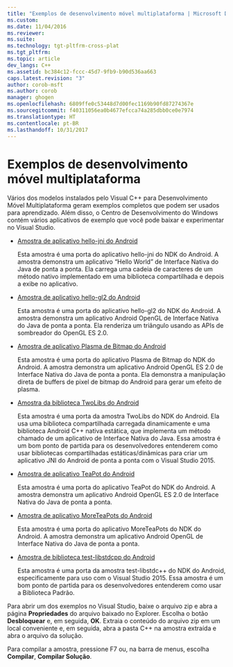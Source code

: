 ```yaml
---
title: "Exemplos de desenvolvimento móvel multiplataforma | Microsoft Docs"
ms.custom: 
ms.date: 11/04/2016
ms.reviewer: 
ms.suite: 
ms.technology: tgt-pltfrm-cross-plat
ms.tgt_pltfrm: 
ms.topic: article
dev_langs: C++
ms.assetid: bc384c12-fccc-45d7-9fb9-b90d536aa663
caps.latest.revision: "3"
author: corob-msft
ms.author: corob
manager: ghogen
ms.openlocfilehash: 6809ffe0c53448d7d00fec1169b90fd87274367e
ms.sourcegitcommit: f40311056ea0b4677efcca74a285dbb0ce0e7974
ms.translationtype: HT
ms.contentlocale: pt-BR
ms.lasthandoff: 10/31/2017
---
```

# <a name="cross-platform-mobile-development-examples"></a>Exemplos de desenvolvimento móvel multiplataforma
Vários dos modelos instalados pelo Visual C++ para Desenvolvimento Móvel Multiplataforma geram exemplos completos que podem ser usados para aprendizado. Além disso, o Centro de Desenvolvimento do Windows contém vários aplicativos de exemplo que você pode baixar e experimentar no Visual Studio.  
  
-   [Amostra de aplicativo hello-jni do Android](https://code.msdn.microsoft.com/hello-jni-Android-790ab73d)  
  
     Esta amostra é uma porta do aplicativo hello-jni do NDK do Android. A amostra demonstra um aplicativo “Hello World” de Interface Nativa do Java de ponta a ponta. Ela carrega uma cadeia de caracteres de um método nativo implementado em uma biblioteca compartilhada e depois a exibe no aplicativo.  
  
-   [Amostra de aplicativo hello-gl2 do Android](https://code.msdn.microsoft.com/hello-gl2-Android-3b61896c)  
  
     Esta amostra é uma porta do aplicativo hello-gl2 do NDK do Android. A amostra demonstra um aplicativo Android OpenGL de Interface Nativa do Java de ponta a ponta. Ela renderiza um triângulo usando as APIs de sombreador do OpenGL ES 2.0.  
  
-   [Amostra de aplicativo Plasma de Bitmap do Android](https://code.msdn.microsoft.com/Bitmap-Plasma-Android-77ae296a)  
  
     Esta amostra é uma porta do aplicativo Plasma de Bitmap do NDK do Android. A amostra demonstra um aplicativo Android OpenGL ES 2.0 de Interface Nativa do Java de ponta a ponta. Ela demonstra a manipulação direta de buffers de pixel de bitmap do Android para gerar um efeito de plasma.  
  
-   [Amostra da biblioteca TwoLibs do Android](https://code.msdn.microsoft.com/TwoLibs-Android-Library-6396e5c4)  
  
     Esta amostra é uma porta da amostra TwoLibs do NDK do Android. Ela usa uma biblioteca compartilhada carregada dinamicamente e uma biblioteca Android C++ nativa estática, que implementa um método chamado de um aplicativo de Interface Nativa do Java. Essa amostra é um bom ponto de partida para os desenvolvedores entenderem como usar bibliotecas compartilhadas estáticas/dinâmicas para criar um aplicativo JNI do Android de ponta a ponta com o Visual Studio 2015.  
  
-   [Amostra de aplicativo TeaPot do Android](https://code.msdn.microsoft.com/Tea-Pot-Android-Application-e7c05d73)  
  
     Esta amostra é uma porta do aplicativo TeaPot do NDK do Android. A amostra demonstra um aplicativo Android OpenGL ES 2.0 de Interface Nativa do Java de ponta a ponta.  
  
-   [Amostra de aplicativo MoreTeaPots do Android](https://code.msdn.microsoft.com/MoreTeaPots-Android-a9bd8549)  
  
     Esta amostra é uma porta do aplicativo MoreTeaPots do NDK do Android. A amostra demonstra um aplicativo Android OpenGL de Interface Nativa do Java de ponta a ponta.  
  
-   [Amostra de biblioteca test-libstdcpp do Android](https://code.msdn.microsoft.com/test-libstdcpp-Android-00b548f5)  
  
     Esta amostra é uma porta da amostra test-libstdc++ do NDK do Android, especificamente para uso com o Visual Studio 2015. Essa amostra é um bom ponto de partida para os desenvolvedores entenderem como usar a Biblioteca Padrão.  
  
 Para abrir um dos exemplos no Visual Studio, baixe o arquivo zip e abra a página **Propriedades** do arquivo baixado no Explorer. Escolha o botão **Desbloquear** e, em seguida, **OK**. Extraia o conteúdo do arquivo zip em um local conveniente e, em seguida, abra a pasta C++ na amostra extraída e abra o arquivo da solução.  
  
 Para compilar a amostra, pressione F7 ou, na barra de menus, escolha **Compilar**, **Compilar Solução**.